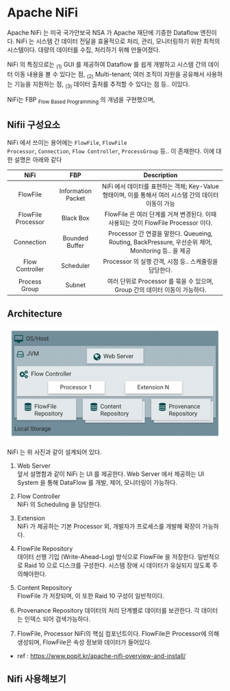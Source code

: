 # Apache NiFi

Apache NiFi 는 미국 국가안보국 NSA 가 Apache 재단에 기증한 Dataflow 엔진이다. 
NiFi 는 시스템 간 데이터 전달을 효율적으로 처리, 관리, 모니터링하기 위한 최적의 시스템이다. 대량의 데이터를 수집, 처리하기 위해 만들어졌다.

NiFi 의 특징으로는 
<sub>(1)</sub> GUI 를 제공하여 Dataflow 를 쉽게 개발하고 시스템 간의 데이터 이동 내용을 볼 수 있다는 점,
<sub>(2)</sub> Multi-tenant; 여러 조직이 자원을 공유해서 사용하는 기능을 지원하는 점,
<sub>(3)</sub> 데이터 출처를 추적할 수 있다는 점 
등.. 이있다.

NiFi는 FBP <sub>Flow Based Programming</sub> 의 개념을 구현했으며,

## Nifii 구성요소

NiFi 에서 쓰이는 용어에는 <code>FlowFile</code>, <code>FlowFile Processor</code>, <code>Connection</code>, <code>Flow Controller</code>, <code>ProcessGroup</code> 등.. 이 존재한다.
이에 대한 설명은 아래와 같다

| NiFi | FBP | Description |
|:---:|:---:|:---:|
| FlowFile | Information Packet | NiFi 에서 데이터를 표현하는 객체; Key-Value 형태이며, 이를 통해서 여러 시스템 간의 데이터 이동이 가능 |
| FlowFile Processor | Black Box | FlowFile 은 여러 단계를 거쳐 변경된다. 이때 사용되는 것이 FlowFile Processor 이다. |
| Connection | Bounded Buffer | Processor 간 연결을 말한다. Queueing, Routing, BackPressure, 우선순위 제어, Monitoring 등.. 을 제공 |
| Flow Controller | Scheduler | Processor 의 실행 간격, 시점 등.. 스케줄링을 담당한다. |
| Process Group | Subnet | 여러 단위로 Processor 를 묶을 수 있으며, Group 간의 데이터 이동이 가능하다. |

## Architecture

![NiFi Architecture](./images/nifi_architecture.png)

NiFi 는 위 사진과 같이 설계되어 있다.

1. Web Server   
앞서 설명함과 같이 NiFi 는 UI 를 제공한다. Web Server 에서 제공하는 UI System 을 통해 DataFlow 를 개발, 제어, 모니터링이 가능하다.

2. Flow Controller   
NiFi 의 Scheduling 을 담당한다.

3. Extension   
NiFi 가 제공하는 기본 Processor 외, 개발자가 프로세스를 개발해 확장이 가능하다. 

4. FlowFile Repository   
데이터 선행 기입 (Write-Ahead-Log) 방식으로 FlowFile 을 저장한다. 일반적으로 Raid 10 으로 디스크를 구성한다. 시스템 장애 시 데이터가 유실되지 않도록 주의해야한다. 

5. Content Repository   
FlowFile 가 저장되며, 이 또한 Raid 10 구성이 일반적이다. 

6. Provenance Repository
데이터의 처리 단계별로 데이터를 보관한다. 각 데이터는 인덱스 되어 검색가능하다.

7. FlowFile, Processor
NiFi의 핵심 컴포넌트이다. FlowFile은 Processor에 의해 생성되며, FlowFile은 속성 정보와 데이터가 들어있다.

* ref : <https://www.popit.kr/apache-nifi-overview-and-install/>

## Nifi 사용해보기

